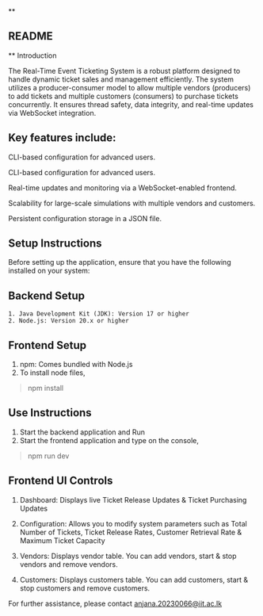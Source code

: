 **

## README

**
Introduction

The Real-Time Event Ticketing System is a robust platform designed to handle dynamic ticket sales and management efficiently. The system utilizes a producer-consumer model to allow multiple vendors (producers) to add tickets and multiple customers (consumers) to purchase tickets concurrently. It ensures thread safety, data integrity, and real-time updates via WebSocket integration.

## Key features include:
CLI-based configuration for advanced users.

CLI-based configuration for advanced users.

Real-time updates and monitoring via a WebSocket-enabled frontend.

Scalability for large-scale simulations with multiple vendors and customers.

Persistent configuration storage in a JSON file.

## Setup Instructions

Before setting up the application, ensure that you have the following installed on your system:

## Backend Setup

	1. Java Development Kit (JDK): Version 17 or higher
	2. Node.js: Version 20.x or higher

## Frontend Setup
1. npm: Comes bundled with Node.js
2. To install node files, 
>npm install

## Use Instructions
1. Start the backend application and Run
2. Start the frontend application and type on the console, 
 > npm run dev

## Frontend UI Controls
1. Dashboard: Displays live Ticket Release Updates & Ticket Purchasing Updates

2. Configuration: Allows you to modify system parameters such as Total Number of Tickets, Ticket Release Rates, Customer Retrieval Rate & Maximum Ticket Capacity 

3. Vendors: Displays vendor table. You can add vendors, start & stop vendors and remove vendors.

4. Customers: Displays customers table. You can add customers, start & stop customers and remove customers.


	

	
	
	
	
For further assistance, please contact anjana.20230066@iit.ac.lk
